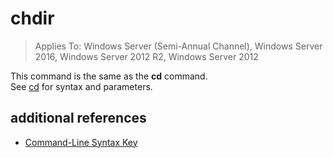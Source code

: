 # chdir

>Applies To: Windows Server (Semi-Annual Channel), Windows Server 2016, Windows Server 2012 R2, Windows Server 2012

This command is the same as the **cd** command.  
See [cd](cd.md) for syntax and parameters.  
## additional references  
-   [Command-Line Syntax Key](command-line-syntax-key.md)  
  
